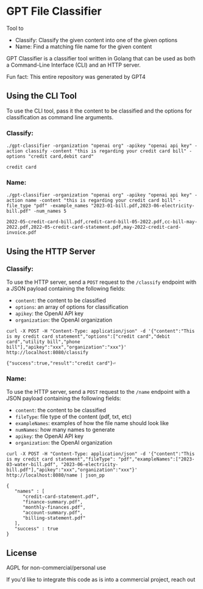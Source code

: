 # GPT File Classifier

Tool to 

- Classify: Classify the given content into one of the given options
- Name: Find a matching file name for the given content

GPT Classifier is a classifier tool written in Golang that can be used as both a Command-Line Interface (CLI) and an HTTP server. 

Fun fact: This entire repository was generated by GPT4

## Using the CLI Tool

To use the CLI tool, pass it the content to be classified and the options for classification as command line arguments.

### Classify: 

```
./gpt-classifier -organization "openai org" -apikey "openai api key" -action classify -content "this is regarding your credit card bill" -options "credit card,debit card"

credit card
```

### Name: 

```
./gpt-classifier -organization "openai org" -apikey "openai api key" -action name -content "this is regarding your credit card bill" -file_type "pdf" -example_names "2023-01-bill.pdf,2023-06-electricity-bill.pdf" -num_names 5

2022-05-credit-card-bill.pdf,credit-card-bill-05-2022.pdf,cc-bill-may-2022.pdf,2022-05-credit-card-statement.pdf,may-2022-credit-card-invoice.pdf
```

## Using the HTTP Server

### Classify:

To use the HTTP server, send a `POST` request to the `/classify` endpoint with a JSON payload containing the following fields:
- `content`: the content to be classified
- `options`: an array of options for classification
- `apikey`: the OpenAI API key
- `organization`: the OpenAI organization

```
curl -X POST -H "Content-Type: application/json" -d '{"content":"This is my credit card statement","options":["credit card","debit card","utility bill","phone bill"],"apikey":"xxx","organization":"xxx"}' http://localhost:8080/classify

{"success":true,"result":"credit card"}⏎
```

### Name:

To use the HTTP server, send a `POST` request to the `/name` endpoint with a JSON payload containing the following fields:
- `content`: the content to be classified
- `fileType`: file type of the content (pdf, txt, etc)
- `exampleNames`: examples of how the file name should look like
- `numNames`: how many names to generate
- `apikey`: the OpenAI API key
- `organization`: the OpenAI organization

```
curl -X POST -H "Content-Type: application/json" -d '{"content":"This is my credit card statement","fileType": "pdf","exampleNames":["2023-03-water-bill.pdf", "2023-06-electricity-bill.pdf"],"apikey":"xxx","organization":"xxx"}' http://localhost:8080/name | json_pp

{
   "names" : [
      "credit-card-statement.pdf",
      "finance-summary.pdf",
      "monthly-finances.pdf",
      "account-summary.pdf",
      "billing-statement.pdf"
   ],
   "success" : true
}
```

## License

AGPL for non-commercial/personal use

If you'd like to integrate this code as is into a commercial project, reach out